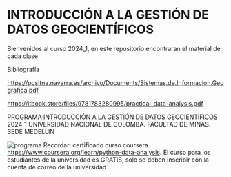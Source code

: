 # INTRODUCCIÓN A LA GESTIÓN DE DATOS GEOCIENTÍFICOS
Bienvenidos al curso 2024_1, en este repositorio encontraran el material de cada clase

Bibliografía

https://pcsitna.navarra.es/archivo/Documents/Sistemas.de.Informacion.Geografica.pdf

https://itbook.store/files/9781783280995/practical-data-analysis.pdf


PROGRAMA INTRODUCCIÓN A LA GESTIÓN DE DATOS GEOCIENTÍFICOS 2024_1 
UNIVERSIDAD NACIONAL DE COLOMBA. FACULTAD DE MINAS. SEDE MEDELLIN

![programa](https://github.com/LuisaFdaGomez/INTRODUCCION-A-LA-GESTION-DE-DATOS-GEOCIENTIFICOS/assets/66097296/f530a6fd-f0f2-4889-ab54-53d9e6d5c0a5)
Recordar: certificado curso coursera https://www.coursera.org/learn/python-data-analysis.
El curso para los estudiantes de la universidad es GRATIS, solo se deben inscribir con la cuenta de correo de la universidad


